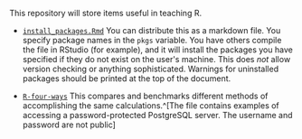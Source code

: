 This repository will store items useful in teaching R.

* [`install_packages.Rmd`](install.packages.Rmd) You can distribute
  this as a markdown file.  You specify package names in the `pkgs`
  variable. You have others compile the file in RStudio (for example),
  and it will install the packages you have specified if they do not
  exist on the user's machine. This does *not* allow version checking
  or anything sophisticated. Warnings for uninstalled packages should
  be printed at the top of the document.

* [`R-four-ways`](r-four-ways.html) This compares and benchmarks
  different methods of accomplishing the same calculations.^[The file
  contains examples of accessing a password-protected PostgreSQL
	  server. The username and password are not public] 
  
  
